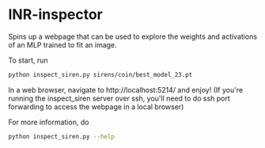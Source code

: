 # INR-inspector
Spins up a webpage that can be used to explore the weights and activations of an MLP trained to fit an image.

To start, run

```bash
python inspect_siren.py sirens/coin/best_model_23.pt
```

In a web browser, navigate to http://localhost:5214/ and enjoy! (If you're running the inspect_siren server over ssh, you'll need to do ssh port forwarding to access the webpage in a local browser)

For more information, do

```bash
python inspect_siren.py --help
```